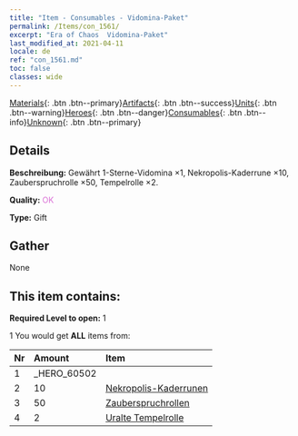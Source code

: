 ```yaml
---
title: "Item - Consumables - Vidomina-Paket"
permalink: /Items/con_1561/
excerpt: "Era of Chaos  Vidomina-Paket"
last_modified_at: 2021-04-11
locale: de
ref: "con_1561.md"
toc: false
classes: wide
---
```

 [Materials](/de/Items/){: .btn .btn--primary}[Artifacts](/de/Items/Artifacts/){: .btn .btn--success}[Units](/de/Items/Units/){: .btn .btn--warning}[Heroes](/de/Items/Heroes/){: .btn .btn--danger}[Consumables](/de/Items/Consumables/){: .btn .btn--info}[Unknown](/de/Items/Unknown/){: .btn .btn--primary}

## Details
 **Beschreibung:** Gewährt 1-Sterne-Vidomina ×1, Nekropolis-Kaderrune ×10, Zauberspruchrolle ×50, Tempelrolle ×2.

 **Quality:** <span style="color: #DA70D6">OK</span>

 **Type:** Gift

## Gather

  None

## This item contains:

 **Required Level to open:** 1

 1 You would get **ALL** items  from:

  | Nr | Amount |     Item    |
  |:---|:-------|:------------|
  | 1 | _HERO_60502 | 
  | 2 | 10 | [Nekropolis-Kaderrunen](/de/Items/con_755/) | 
  | 3 | 50 | [Zauberspruchrollen](/de/Items/con_694/) | 
  | 4 | 2 | [Uralte Tempelrolle](/de/Items/con_697/) | 
